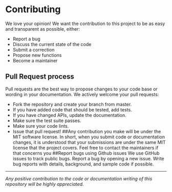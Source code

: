 # Contributing
We love your opinion! We want the contribution to this project to be as easy and transparent as possible, either:

- Report a bug
- Discuss the current state of the code
- Submit a correction
- Propose new functions
- Become a maintainer
## Pull Request process
Pull requests are the best way to propose changes to your code base or wording in your documentation. We actively welcome your pull requests:

- Fork the repository and create your branch from master.
- If you have added code that should be tested, add tests.
- If you have changed APIs, update the documentation.
- Make sure the test suite passes.
- Make sure your code lints.
- Issue that pull request!
##Any contribution you make will be under the MIT software license.
In short, when you submit code or documentation changes, it is understood that your submissions are under the same MIT license that the project covers. Feel free to contact the maintainers if that concerns you
##Report bugs using Github issues
We use GitHub issues to track public bugs. Report a bug by opening a new issue.
Write bug reports with details, background, and sample code if possible.

------------


*Any positive contribution to the code or documentation writing of this repository will be highly appreciated.*
